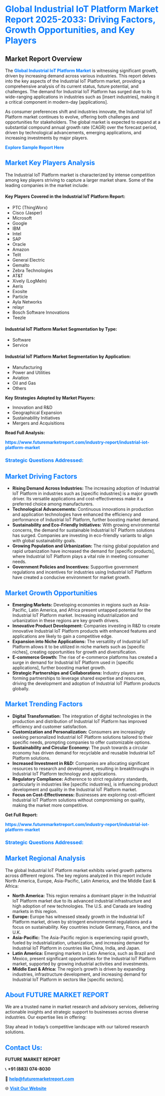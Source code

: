 <h1 style="color: #007BFF;">Global Industrial IoT Platform Market Report 2025-2033: Driving Factors, Growth Opportunities, and Key Players</h1>

<section id="overview">
<h2>Market Report Overview</h2>
<p>The <a href="https://www.futuremarketreport.com/industry-report/industrial-iot-platform-market" style="color: #007BFF; text-decoration: none;"><strong>Global Industrial IoT Platform Market</strong></a> is witnessing significant growth, driven by increasing demand across various industries. This report delves into the key aspects of the Industrial IoT Platform market, providing a comprehensive analysis of its current status, future potential, and challenges. The demand for Industrial IoT Platform has surged due to its wide-ranging applications in industries such as [insert industries], making it a critical component in modern-day [applications].</p>
<p>As consumer preferences shift and industries innovate, the Industrial IoT Platform market continues to evolve, offering both challenges and opportunities for stakeholders. The global market is expected to expand at a substantial compound annual growth rate (CAGR) over the forecast period, driven by technological advancements, emerging applications, and increasing investments by major players.</p>
</section>

<section id="overview">
<p><a href="https://www.futuremarketreport.com/request-sample/reportId=43007" style="color: #007BFF; text-decoration: none;"><strong>Explore Sample Report Here</strong></a></p>
</section>

<section id="key-players">
<h2 style="color: #007BFF;">Market Key Players Analysis</h2>
<p>The Industrial IoT Platform market is characterized by intense competition among key players striving to capture a larger market share. Some of the leading companies in the market include:</p>
<h4>Key Players Covered in the Industrial IoT Platform Report:</h4>
<ul><li>PTC (ThingWorx)</li><li>Cisco (Jasper)</li><li>Microsoft</li><li>Google</li><li>IBM</li><li>Intel</li><li>SAP</li><li>Oracle</li><li>Amazon</li><li>Telit</li><li>General Electric</li><li>Gemalto</li><li>Zebra Technologies</li><li>AT&amp;T</li><li>Xively (LogMeIn)</li><li>Aeris</li><li>Exosite</li><li>Particle</li><li>Ayla Networks</li><li>relayr</li><li>Bosch Software Innovations</li><li>Teezle</li></ul>
<h4>Industrial IoT Platform Market Segmentation by Type:</h4>
<ul><li>Software</li><li>Service</li></ul>

<h4>Industrial IoT Platform Market Segmentation by Application:</h4>
<ul><li>Manufacturing</li><li>Power and Utilities</li><li>Aviation</li><li>Oil and Gas</li><li>Others</li></ul>
<p><strong>Key Strategies Adopted by Market Players:</strong></p>
<ul>
<li>Innovation and R&D</li>
<li>Geographical Expansion</li>
<li>Sustainability Initiatives</li>
<li>Mergers and Acquisitions</li>
</ul>
</section>

<section>
<p><strong>Read Full Analysis: </strong></p><a href="https://www.futuremarketreport.com/industry-report/industrial-iot-platform-market" style="color: #007BFF; text-decoration: none;"><strong>https://www.futuremarketreport.com/industry-report/industrial-iot-platform-market</strong></a>
<h3 style="color: #007BFF;">Strategic Questions Addressed:</h3>
</section>

<section id="driving-factors">
<h2 style="color: #007BFF;">Market Driving Factors</h2>
<ul>
<li><strong>Rising Demand Across Industries:</strong> The increasing adoption of Industrial IoT Platform in industries such as [specific industries] is a major growth driver. Its versatile applications and cost-effectiveness make it a preferred choice among manufacturers.</li>
<li><strong>Technological Advancements:</strong> Continuous innovations in production and application technologies have enhanced the efficiency and performance of Industrial IoT Platform, further boosting market demand.</li>
<li><strong>Sustainability and Eco-Friendly Initiatives:</strong> With growing environmental concerns, the demand for sustainable Industrial IoT Platform solutions has surged. Companies are investing in eco-friendly variants to align with global sustainability goals.</li>
<li><strong>Growing Population and Urbanization:</strong> The rising global population and rapid urbanization have increased the demand for [specific products], where Industrial IoT Platform plays a vital role in meeting consumer needs.</li>
<li><strong>Government Policies and Incentives:</strong> Supportive government regulations and incentives for industries using Industrial IoT Platform have created a conducive environment for market growth.</li>
</ul>
</section>

<section id="growth-opportunities">
<h2 style="color: #007BFF;">Market Growth Opportunities</h2>
<ul>
<li><strong>Emerging Markets:</strong> Developing economies in regions such as Asia-Pacific, Latin America, and Africa present untapped potential for the Industrial IoT Platform market. Increasing industrialization and urbanization in these regions are key growth drivers.</li>
<li><strong>Innovative Product Development:</strong> Companies investing in R&D to create innovative Industrial IoT Platform products with enhanced features and applications are likely to gain a competitive edge.</li>
<li><strong>Expansion into Niche Applications:</strong> The versatility of Industrial IoT Platform allows it to be utilized in niche markets such as [specific niches], creating opportunities for growth and diversification.</li>
<li><strong>E-commerce Growth:</strong> The rise of e-commerce platforms has created a surge in demand for Industrial IoT Platform used in [specific applications], further boosting market growth.</li>
<li><strong>Strategic Partnerships and Collaborations:</strong> Industry players are forming partnerships to leverage shared expertise and resources, driving the development and adoption of Industrial IoT Platform products globally.</li>
</ul>
</section>

<section id="trending-factors">
<h2 style="color: #007BFF;">Market Trending Factors</h2>
<ul>
<li><strong>Digital Transformation:</strong> The integration of digital technologies in the production and distribution of Industrial IoT Platform has improved efficiency and customer satisfaction.</li>
<li><strong>Customization and Personalization:</strong> Consumers are increasingly seeking personalized Industrial IoT Platform solutions tailored to their specific needs, prompting companies to offer customizable options.</li>
<li><strong>Sustainability and Circular Economy:</strong> The push towards a circular economy has driven demand for recyclable and reusable Industrial IoT Platform solutions.</li>
<li><strong>Increased Investment in R&D:</strong> Companies are allocating significant resources to research and development, resulting in breakthroughs in Industrial IoT Platform technology and applications.</li>
<li><strong>Regulatory Compliance:</strong> Adherence to strict regulatory standards, particularly in industries like [specific industries], is influencing product development and quality in the Industrial IoT Platform market.</li>
<li><strong>Focus on Cost-Effectiveness:</strong> Businesses are exploring cost-efficient Industrial IoT Platform solutions without compromising on quality, making the market more competitive.</li>
</ul>
</section>

<section>
<p><strong>Get Full Report: </strong></p><a href="https://www.futuremarketreport.com/industry-report/industrial-iot-platform-market" style="color: #007BFF; text-decoration: none;"><strong>https://www.futuremarketreport.com/industry-report/industrial-iot-platform-market</strong></a>
<h3 style="color: #007BFF;">Strategic Questions Addressed:</h3>
</section>


<section id="regional-analysis">
<h2 style="color: #007BFF;">Market Regional Analysis</h2>
<p>The global Industrial IoT Platform market exhibits varied growth patterns across different regions. The key regions analyzed in this report include North America, Europe, Asia-Pacific, Latin America, and the Middle East & Africa:</p>
<ul>
<li><strong>North America:</strong> This region remains a dominant player in the Industrial IoT Platform market due to its advanced industrial infrastructure and high adoption of new technologies. The U.S. and Canada are leading markets in this region.</li>
<li><strong>Europe:</strong> Europe has witnessed steady growth in the Industrial IoT Platform market, driven by stringent environmental regulations and a focus on sustainability. Key countries include Germany, France, and the U.K.</li>
<li><strong>Asia-Pacific:</strong> The Asia-Pacific region is experiencing rapid growth, fueled by industrialization, urbanization, and increasing demand for Industrial IoT Platform in countries like China, India, and Japan.</li>
<li><strong>Latin America:</strong> Emerging markets in Latin America, such as Brazil and Mexico, present significant opportunities for the Industrial IoT Platform market, supported by growing industrial activities and investments.</li>
<li><strong>Middle East & Africa:</strong> The region’s growth is driven by expanding industries, infrastructure development, and increasing demand for Industrial IoT Platform in sectors like [specific sectors].</li>
</ul>
</section>

<footer>
<h2 style="color: #007BFF;">About FUTURE MARKET REPORT</h2>
<p>We are a trusted name in market research and advisory services, delivering actionable insights and strategic support to businesses across diverse industries. Our expertise lies in offering:</p>

<p>Stay ahead in today’s competitive landscape with our tailored research solutions.</p>

<h2 style="color: #007BFF;">Contact Us:</h2>
<p><strong>FUTURE MARKET REPORT</strong></p>
<p>📞 <strong>+91 (883) 074-8030</strong></p>
<p>📧 <strong><a href="mailto:help@futuremarketreport.com" style="color: #007BFF;">help@futuremarketreport.com</a></strong></p>
<p>🌐 <strong><a href="https://www.futuremarketreport.com/" style="color: #007BFF;">Visit Our Website</a></strong></p>
</footer>